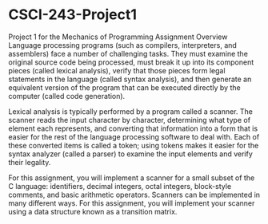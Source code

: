 # CSCI-243-Project1
Project 1 for the Mechanics of Programming
Assignment Overview
Language processing programs (such as compilers, interpreters, and assemblers) face a number of challenging tasks. They must examine the original source code being processed, must break it up into its component pieces (called lexical analysis), verify that those pieces form legal statements in the language (called syntax analysis), and then generate an equivalent version of the program that can be executed directly by the computer (called code generation).

Lexical analysis is typically performed by a program called a scanner. The scanner reads the input character by character, determining what type of element each represents, and converting that information into a form that is easier for the rest of the language processing software to deal with. Each of these converted items is called a token; using tokens makes it easier for the syntax analyzer (called a parser) to examine the input elements and verify their legality.

For this assignment, you will implement a scanner for a small subset of the C language: identifiers, decimal integers, octal integers, block-style comments, and basic arithmetic operators. Scanners can be implemented in many different ways. For this assignment, you will implement your scanner using a data structure known as a transition matrix.
